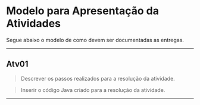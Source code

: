 # Modelo para Apresentação da Atividades

Segue abaixo o modelo de como devem ser documentadas as entregas.

<hr>


## Atv01

> Descrever os passos realizados para a resolução da atividade.  

> Inserir o código Java criado para a resolução da atividade.

<hr>